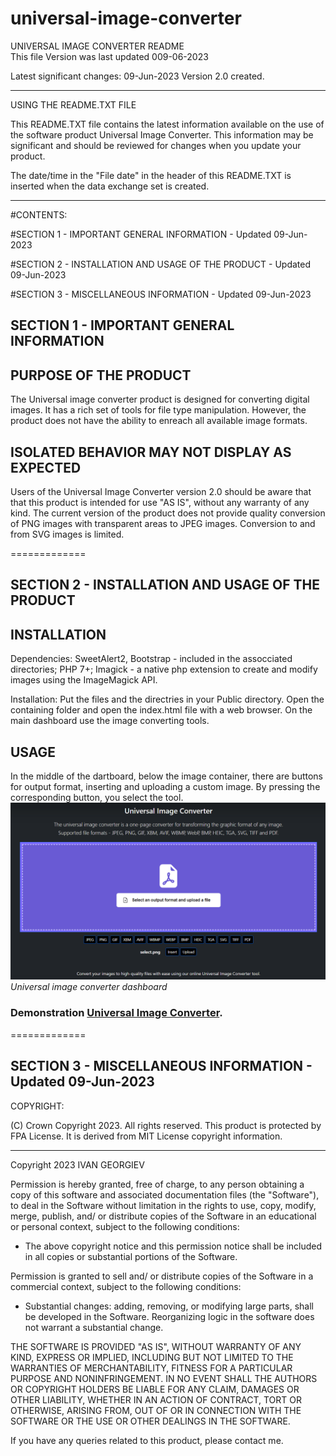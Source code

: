 # universal-image-converter
UNIVERSAL IMAGE CONVERTER README<br>
This file Version was last updated 009-06-2023

Latest significant changes:
09-Jun-2023  Version 2.0 created.


---------------------

USING THE README.TXT FILE

This README.TXT file contains the latest information available on the use of the software product Universal Image Converter.
This information may be significant and should be reviewed for changes when you update your product.


The date/time in the "File date" in the header of this README.TXT is inserted when the data exchange set is created.

---------------------

#CONTENTS:

#SECTION 1 - IMPORTANT GENERAL INFORMATION - Updated 09-Jun-2023

#SECTION 2 - INSTALLATION AND USAGE OF THE PRODUCT - Updated 09-Jun-2023

#SECTION 3 - MISCELLANEOUS INFORMATION - Updated 09-Jun-2023

SECTION 1 - IMPORTANT GENERAL INFORMATION
--------------------------------------- 


PURPOSE OF THE PRODUCT 
-----------------
The Universal image converter product is designed for converting digital images.
It has a rich set of tools for file type manipulation.
However, the product does not have the ability to enreach all available image formats.


ISOLATED BEHAVIOR MAY NOT DISPLAY AS EXPECTED
-------------------------------------------
Users of the Universal Image Converter version 2.0 should be aware that that this product is intended for use "AS IS", without any warranty of any kind.
The current version of the product does not provide quality conversion of PNG images with transparent areas to JPEG images.
Conversion to and from SVG images is limited.


=============

SECTION 2 - INSTALLATION AND USAGE OF THE PRODUCT
--------------------------------------- 

INSTALLATION
---------------------

Dependencies:
SweetAlert2, Bootstrap - included in the assocciated directories;
PHP 7+;
Imagick - a native php extension to create and modify images using the ImageMagick API.

Installation:
Put the files and the directries in your Public directory.
Open the containing folder and open the index.html file with a web browser.
On the main dashboard use the image converting tools.

USAGE
---------------------


In the middle of the dartboard, below the image container, there are buttons for output format, inserting and uploading a custom image.
By pressing the corresponding button, you select the tool.
![Universal Image Converter](https://github.com/igeorgiev2/universal-image-converter/blob/main/cover.png?raw=true)<br>
*Universal image converter dashboard*

### Demonstration [Universal Image Converter](https://freeonlinetools.info/converter/converter.html).
=============


SECTION 3 - MISCELLANEOUS INFORMATION - Updated 09-Jun-2023
----------------------------

COPYRIGHT:

(C) Crown Copyright 2023. All rights reserved. This product is protected by FPA License. It is derived from MIT License copyright information.

---------------------

Copyright 2023 IVAN GEORGIEV

Permission is hereby granted, free of charge, to any person obtaining a copy of this software and associated documentation files (the "Software"),
to deal in the Software without limitation in the rights to use, copy, modify, merge, publish, and/ or distribute copies of the Software in an educational or personal context,
subject to the following conditions: 

- The above copyright notice and this permission notice shall be included in all copies or substantial portions of the Software.

Permission is granted to sell and/ or distribute copies of the Software in a commercial context, subject to the following conditions:

- Substantial changes: adding, removing, or modifying large parts, shall be developed in the Software. Reorganizing logic in the software does not warrant a substantial change. 

THE SOFTWARE IS PROVIDED "AS IS", WITHOUT WARRANTY OF ANY KIND, EXPRESS OR IMPLIED, INCLUDING BUT NOT LIMITED TO THE WARRANTIES OF MERCHANTABILITY,
FITNESS FOR A PARTICULAR PURPOSE AND NONINFRINGEMENT. IN NO EVENT SHALL THE AUTHORS OR COPYRIGHT HOLDERS BE LIABLE FOR ANY CLAIM, DAMAGES OR OTHER LIABILITY,
WHETHER IN AN ACTION OF CONTRACT, TORT OR OTHERWISE, ARISING FROM, OUT OF OR IN CONNECTION WITH THE SOFTWARE OR THE USE OR OTHER DEALINGS IN THE SOFTWARE.

If you have any queries related to this product, please contact me.
